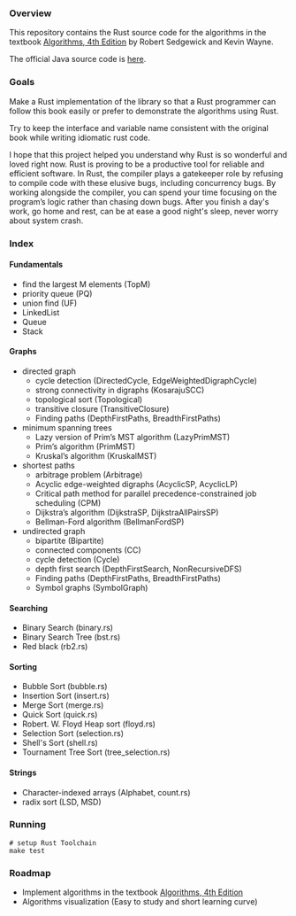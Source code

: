 ### Overview 

This repository contains the Rust source code 
for the algorithms in the textbook 
[Algorithms, 4th Edition](http://amzn.to/13VNJi7) 
by Robert Sedgewick and Kevin Wayne.

The official Java source code is 
[here](https://github.com/kevin-wayne/algs4).

### Goals

Make a Rust implementation of the library so that
a Rust programmer can follow this book easily or
prefer to demonstrate the algorithms using Rust.

Try to keep the interface and variable name consistent
with the original book while writing idiomatic rust
code.

I hope that this project helped you understand why 
Rust is so wonderful and loved right now. Rust is proving 
to be a productive tool for reliable and efficient software. 
In Rust, the compiler plays
a gatekeeper role by refusing to compile code with
these elusive bugs, including concurrency bugs.
By working alongside the compiler, you can spend your
time focusing on the program’s logic rather than
chasing down bugs. After you finish a day's work,
go home and rest, can be at ease a good night's sleep,
never worry about system crash.

### Index

#### Fundamentals 

- find the largest M elements (TopM)
- priority queue (PQ)
- union find (UF)
- LinkedList
- Queue
- Stack

#### Graphs

- directed graph
  - cycle detection (DirectedCycle, EdgeWeightedDigraphCycle)
  - strong connectivity in digraphs (KosarajuSCC)
  - topological sort (Topological)
  - transitive closure (TransitiveClosure)
  - Finding paths (DepthFirstPaths, BreadthFirstPaths)
- minimum spanning trees 
  - Lazy version of Prim’s MST algorithm (LazyPrimMST)
  - Prim’s algorithm (PrimMST)
  - Kruskal’s algorithm (KruskalMST)
- shortest paths
  - arbitrage problem (Arbitrage)
  - Acyclic edge-weighted digraphs (AcyclicSP, AcyclicLP)
  - Critical path method for parallel precedence-constrained job scheduling (CPM)
  - Dijkstra’s algorithm (DijkstraSP, DijkstraAllPairsSP)
  - Bellman-Ford algorithm (BellmanFordSP) 
- undirected graph
  - bipartite (Bipartite)
  - connected components (CC)
  - cycle detection (Cycle)
  - depth first search (DepthFirstSearch, NonRecursiveDFS)
  - Finding paths (DepthFirstPaths, BreadthFirstPaths)
  - Symbol graphs (SymbolGraph)

#### Searching

- Binary Search (binary.rs)
- Binary Search Tree (bst.rs)
- Red black (rb2.rs)

#### Sorting

- Bubble Sort (bubble.rs)
- Insertion Sort (insert.rs)
- Merge Sort (merge.rs)
- Quick Sort (quick.rs)
- Robert. W. Floyd Heap sort (floyd.rs)
- Selection Sort (selection.rs)
- Shell's Sort (shell.rs)
- Tournament Tree Sort (tree_selection.rs)

#### Strings

- Character-indexed arrays (Alphabet, count.rs)
- radix sort (LSD, MSD)

### Running

```
# setup Rust Toolchain
make test
```

### Roadmap

- Implement algorithms in the textbook
  [Algorithms, 4th Edition](http://amzn.to/13VNJi7)
- Algorithms visualization (Easy to study and short learning curve)